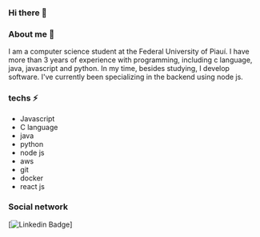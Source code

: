 ### Hi there 👋

### About me 🔭
<p>
I am a computer science student at the Federal University of Piauí.
I have more than 3 years of experience with programming, including c language, java, javascript and python.
In my time, besides studying, I develop software. I've currently been specializing in the backend using node js.  
</p>

### techs ⚡
<ul>
  <li>Javascript</li>
  <li>C language</li>
  <li>java</li>
  <li>python</li>
  <li>node js</li>
  <li>aws</li>
  <li>git</li>
  <li>docker</li>
  <li>react js</li>
</ul>

### Social network


[![Linkedin Badge](https://img.shields.io/badge/-Jardielson%20Silva-6633cc?style=flat-square&logo=Linkedin&logoColor=white&link=https://www.linkedin.com/in/jardielson-silva-ferreira/)]

<!--
**Jardielson-s/Jardielson-s** is a ✨ _special_ ✨ repository because its `README.md` (this file) appears on your GitHub profile.

Here are some ideas to get you started:

- 🔭 I’m currently working on ...
- 🌱 I’m currently learning ...
- 👯 I’m looking to collaborate on ...
- 🤔 I’m looking for help with ...
- 💬 Ask me about ...
- 📫 How to reach me: ...
- 😄 Pronouns: ...
- ⚡ Fun fact: ...
-->
